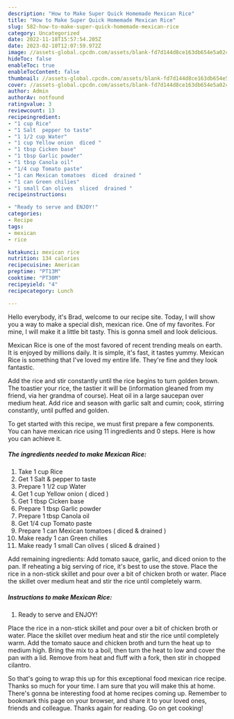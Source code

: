 ```yaml
---
description: "How to Make Super Quick Homemade Mexican Rice"
title: "How to Make Super Quick Homemade Mexican Rice"
slug: 582-how-to-make-super-quick-homemade-mexican-rice
category: Uncategorized
date: 2022-11-18T15:57:54.205Z
date: 2023-02-10T12:07:59.972Z
image: //assets-global.cpcdn.com/assets/blank-fd7d144d8ce163db654e5a02c40b08a2775adb7897d16e4062681dc7e1b2800f.png
hideToc: false
enableToc: true
enableTocContent: false
thumbnail: //assets-global.cpcdn.com/assets/blank-fd7d144d8ce163db654e5a02c40b08a2775adb7897d16e4062681dc7e1b2800f.png
cover: //assets-global.cpcdn.com/assets/blank-fd7d144d8ce163db654e5a02c40b08a2775adb7897d16e4062681dc7e1b2800f.png
author: Admin
authorAv: notfound
ratingvalue: 3
reviewcount: 13
recipeingredient:
- "1 cup Rice"
- "1 Salt  pepper to taste"
- "1 1/2 cup Water"
- "1 cup Yellow onion  diced "
- "1 tbsp Cicken base"
- "1 tbsp Garlic powder"
- "1 tbsp Canola oil"
- "1/4 cup Tomato paste"
- "1 can Mexican tomatoes  diced  drained "
- "1 can Green chilies"
- "1 small Can olives  sliced  drained "
recipeinstructions:

- "Ready to serve and ENJOY!"
categories:
- Recipe
tags:
- mexican
- rice

katakunci: mexican rice 
nutrition: 134 calories
recipecuisine: American
preptime: "PT13M"
cooktime: "PT30M"
recipeyield: "4"
recipecategory: Lunch

---
```



Hello everybody, it's Brad, welcome to our recipe site. Today, I will show you a way to make a special dish, mexican rice. One of my favorites. For mine, I will make it a little bit tasty. This is gonna smell and look delicious.

Mexican Rice is one of the most favored of recent trending meals on earth. It is enjoyed by millions daily. It is simple, it's fast, it tastes yummy. Mexican Rice is something that I've loved my entire life. They're fine and they look fantastic.

Add the rice and stir constantly until the rice begins to turn golden brown. The toastier your rice, the tastier it will be (information gleaned from my friend, via her grandma of course). Heat oil in a large saucepan over medium heat. Add rice and season with garlic salt and cumin; cook, stirring constantly, until puffed and golden.


To get started with this recipe, we must first prepare a few components. You can have mexican rice using 11 ingredients and 0 steps. Here is how you can achieve it.

<!--inarticleads1-->

##### The ingredients needed to make Mexican Rice:

1. Take 1 cup Rice
1. Get 1 Salt &amp; pepper to taste
1. Prepare 1 1/2 cup Water
1. Get 1 cup Yellow onion ( diced )
1. Get 1 tbsp Cicken base
1. Prepare 1 tbsp Garlic powder
1. Prepare 1 tbsp Canola oil
1. Get 1/4 cup Tomato paste
1. Prepare 1 can Mexican tomatoes ( diced &amp; drained )
1. Make ready 1 can Green chilies
1. Make ready 1 small Can olives ( sliced &amp; drained )


Add remaining ingredients: Add tomato sauce, garlic, and diced onion to the pan. If reheating a big serving of rice, it&#39;s best to use the stove. Place the rice in a non-stick skillet and pour over a bit of chicken broth or water. Place the skillet over medium heat and stir the rice until completely warm. 

<!--inarticleads2-->

##### Instructions to make Mexican Rice:


1. Ready to serve and ENJOY!

Place the rice in a non-stick skillet and pour over a bit of chicken broth or water. Place the skillet over medium heat and stir the rice until completely warm. Add the tomato sauce and chicken broth and turn the heat up to medium high. Bring the mix to a boil, then turn the heat to low and cover the pan with a lid. Remove from heat and fluff with a fork, then stir in chopped cilantro. 

So that's going to wrap this up for this exceptional food mexican rice recipe. Thanks so much for your time. I am sure that you will make this at home. There's gonna be interesting food at home recipes coming up. Remember to bookmark this page on your browser, and share it to your loved ones, friends and colleague. Thanks again for reading. Go on get cooking!
